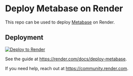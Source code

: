 # Deploy Metabase on Render

This repo can be used to deploy [Metabase](https://metabase.com) on Render.

## Deployment

[![Deploy to Render](https://render.com/images/deploy-to-render-button.svg)](https://render.com/deploy?repo=https://github.com/vieirafrancisco/metabase-render)

See the guide at https://render.com/docs/deploy-metabase.

If you need help, reach out at https://community.render.com.

